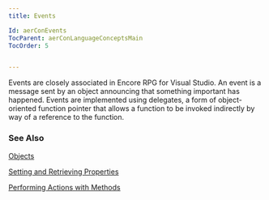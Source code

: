 ```yaml
---
title: Events

Id: aerConEvents
TocParent: aerConLanguageConceptsMain
TocOrder: 5


---
```


Events are closely associated in Encore RPG for Visual Studio. An event is a message sent by an object announcing that something important has happened. Events are implemented using delegates, a form of object-oriented function pointer that allows a function to be invoked indirectly by way of a reference to the function. 

### See Also
[Objects](/concepts/objects/Objects.html)

[Setting and Retrieving Properties](/concepts/properties/SettingandRetrievingProperties.html)

[Performing Actions with Methods](/concepts/properties/SettingandRetrievingProperties.html) 
